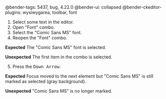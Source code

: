 @bender-tags: 5437, bug, 4.22.0
@bender-ui: collapsed
@bender-ckeditor-plugins: wysiwygarea, toolbar, font

1. Select some text in the editor.
2. Open "Font" combo.
3. Select the "Comic Sans MS" font.
4. Reopen the "Font" combo.

**Expected** The "Comic Sans MS" font is selected.

**Unexpected** The first item in the combo is selected.

5. Press the <kbd>Down Arrow</kbd>.

**Expected** Focus moved to the next element but "Comic Sans MS" is still marked as selected (gray background).

**Unexpected** "Comic Sans MS" is no longer marked.
